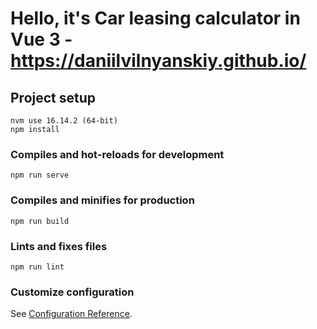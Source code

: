 # Hello, it's Car leasing calculator in Vue 3 - https://daniilvilnyanskiy.github.io/

## Project setup
```
nvm use 16.14.2 (64-bit)
npm install
```

### Compiles and hot-reloads for development
```
npm run serve
```

### Compiles and minifies for production
```
npm run build
```

### Lints and fixes files
```
npm run lint
```

### Customize configuration
See [Configuration Reference](https://cli.vuejs.org/config/).
